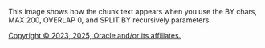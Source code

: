 This image shows how the chunk text appears when you use the BY chars, MAX 200, OVERLAP 0, and SPLIT BY recursively parameters.

[Copyright © 2023, 2025, Oracle and/or its affiliates.](../../../dcommon/html/cpyr.htm)

